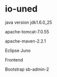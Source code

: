 io-uned
=======

java version jdk1.6.0_25

apache-tomcat-7.0.55

apache-maven-2.2.1

Eclipse Juno 

Frontend

Bootstrap sb-admin-2

